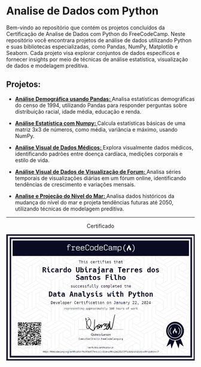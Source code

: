 # Analise de Dados com Python

Bem-vindo ao repositório que contém os projetos concluídos da Certificação de Analise de Dados com Python do FreeCodeCamp. Neste repositório você encontrara projetos de análise de dados utilizando Python e suas bibliotecas especializadas, como Pandas, NumPy, Matplotlib e Seaborn. Cada projeto visa explorar conjuntos de dados específicos e fornecer insights por meio de técnicas de análise estatística, visualização de dados e modelagem preditiva.


## Projetos:

- **[Análise Demográfica usando Pandas: ](DataAnalysisPython/boilerplate-demographic-data-analyzer)** Analisa estatísticas demográficas do censo de 1994, utilizando Pandas para responder perguntas sobre distribuição racial, idade média, educação e renda.

- **[Análise Estatística com Numpy: ](DataAnalysisPython/boilerplate-mean-variance-standard-deviation-calculator)** Calcula estatísticas básicas de uma matriz 3x3 de números, como média, variância e máximo, usando NumPy.

- **[Análise Visual de Dados Médicos: ](DataAnalysisPython/boilerplate-medical-data-visualizer)** Explora visualmente dados médicos, identificando padrões entre doença cardíaca, medições corporais e estilo de vida.

- **[Análise Visual de Dados de Visualização de Forum: ](DataAnalysisPython/boilerplate-page-view-time-series-visualizer)** Analisa séries temporais de visualizações diárias em um fórum online, identificando tendências de crescimento e variações mensais.

- **[Analise e Projeção do Nível do Mar: ](DataAnalysisPython/boilerplate-sea-level-predictor)** Analisa dados históricos da mudança do nível do mar e projeta tendências futuras até 2050, utilizando técnicas de modelagem preditiva.


---

<div align="center">
  <p>Certificado</p>
  <img src="imgs/certificado_dap.png" alt="Certificado FreeCodeCamp" style="display:block; margin:auto; margin-bottom:20px;">
</div>